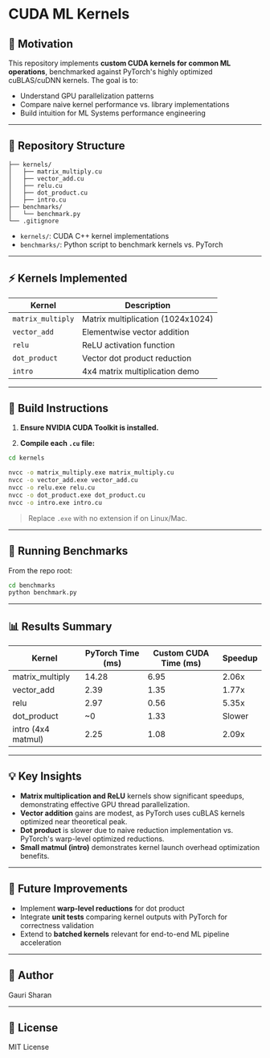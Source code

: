 # CUDA ML Kernels

## 🚀 Motivation

This repository implements **custom CUDA kernels for common ML operations**, benchmarked against PyTorch's highly optimized cuBLAS/cuDNN kernels. The goal is to:

- Understand GPU parallelization patterns
- Compare naive kernel performance vs. library implementations
- Build intuition for ML Systems performance engineering

---

## 📁 Repository Structure

```.
├── kernels/
│   ├── matrix_multiply.cu
│   ├── vector_add.cu
│   ├── relu.cu
│   ├── dot_product.cu
│   ├── intro.cu
├── benchmarks/
│   └── benchmark.py
└── .gitignore
```

- `kernels/`: CUDA C++ kernel implementations
- `benchmarks/`: Python script to benchmark kernels vs. PyTorch

---

## ⚡ Kernels Implemented

| Kernel            | Description                       |
|-------------------|-----------------------------------|
| `matrix_multiply` | Matrix multiplication (1024x1024) |
| `vector_add`      | Elementwise vector addition       |
| `relu`            | ReLU activation function          |
| `dot_product`     | Vector dot product reduction      |
| `intro`           | 4x4 matrix multiplication demo    |

---

## 🔧 Build Instructions

1. **Ensure NVIDIA CUDA Toolkit is installed.**

2. **Compile each `.cu` file:**

```bash
cd kernels

nvcc -o matrix_multiply.exe matrix_multiply.cu
nvcc -o vector_add.exe vector_add.cu
nvcc -o relu.exe relu.cu
nvcc -o dot_product.exe dot_product.cu
nvcc -o intro.exe intro.cu
````

> Replace `.exe` with no extension if on Linux/Mac.

---

## 🧪 Running Benchmarks

From the repo root:

```bash
cd benchmarks
python benchmark.py
```

---

## 📊 Results Summary

| Kernel             | PyTorch Time (ms) | Custom CUDA Time (ms) | Speedup |
| ------------------ | ----------------- | --------------------- | ------- |
| matrix\_multiply   | 14.28             | 6.95                  | 2.06x   |
| vector\_add        | 2.39              | 1.35                  | 1.77x   |
| relu               | 2.97              | 0.56                  | 5.35x   |
| dot\_product       | \~0               | 1.33                  | Slower  |
| intro (4x4 matmul) | 2.25              | 1.08                  | 2.09x   |

---

## 💡 Key Insights

* **Matrix multiplication and ReLU** kernels show significant speedups, demonstrating effective GPU thread parallelization.
* **Vector addition** gains are modest, as PyTorch uses cuBLAS kernels optimized near theoretical peak.
* **Dot product** is slower due to naive reduction implementation vs. PyTorch's warp-level optimized reductions.
* **Small matmul (intro)** demonstrates kernel launch overhead optimization benefits.

---

## 📝 Future Improvements

* Implement **warp-level reductions** for dot product
* Integrate **unit tests** comparing kernel outputs with PyTorch for correctness validation
* Extend to **batched kernels** relevant for end-to-end ML pipeline acceleration

---

## 👤 Author

Gauri Sharan

---

## 📜 License

MIT License